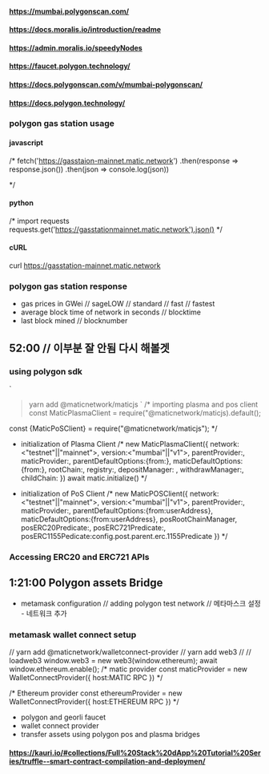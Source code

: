 #### https://mumbai.polygonscan.com/
#### https://docs.moralis.io/introduction/readme
#### https://admin.moralis.io/speedyNodes
#### https://faucet.polygon.technology/
#### https://docs.polygonscan.com/v/mumbai-polygonscan/
#### https://docs.polygon.technology/

### polygon gas station usage
#### javascript
/*
fetch('https://gasstaion-mainnet.matic.network')
    .then(response => response.json())
    .then(json => console.log(json))

*/

#### python
/*
import requests
requests.get('https://gasstationmainnet.matic.network').json()
*/
#### cURL
curl https://gasstation-mainnet.matic.network

### polygon gas station response
- gas prices in GWei 
// sageLOW
// standard
// fast
// fastest
- average block time of network in seconds
// blocktime
- last block mined
// blocknumber

## 52:00  // 이부분 잘 안됨 다시 해볼겟
### using polygon sdk
` 
> yarn add @maticnetwork/maticjs
`
/* importing plasma and pos client 
const MaticPlasmaClient =
require("@maticnetwork/maticjs).default();

const {MaticPoSClient} = 
require("@maticnetwork/maticjs");
*/

- initialization of Plasma Client
/*
new MaticPlasmaClient({
    network:<"testnet"||"mainnet">,
    version:<"mumbai"||"v1">,
    parentProvider:<parent-provider>,
    maticProvider:<child-provider>,
    parentDefaultOptions:{from:<userAddress>},
    maticDefaultOptions:{from:<userAddress>},
    rootChain:<rootChainAddress>,
    registry:<registryAddress>,
    depositManager: <depositManagerAddress>,
    withdrawManager:<withdrawManagerAddress>,
    childChain:<childChainAddress>
})
await matic.initialize()
*/

- initialization of PoS Client
/*
new MaticPOSClient({
    network:<"testnet"||"mainnet">,
    version:<"mumbai"||"v1">,
    parentProvider:<parent-provider>,
    maticProvider:<child-provider>,
    parentDefaultOptions:{from:userAddress},
    maticDefaultOptions:{from:userAddress},
    posRootChainManager<parent-chainManagerAddress>,
    posERC20Predicate:<parent-erc20predicate>,
    posERC721Predicate:<parent-erc721Predicate>,
    posERC1155Pedicate:config.post.parent.erc.1155Predicate
})
*/


### Accessing ERC20 and ERC721 APIs



## 1:21:00 Polygon assets Bridge
- metamask configuration
// adding polygon test network
// 메타마스크 설정 - 네트워크 추가
### metamask wallet connect setup
// yarn add @maticnetwork/walletconnect-provider
// yarn add web3
// // loadweb3
window.web3 = new web3(window.ethereum);
await window.ethereum.enable();
/*  matic provider
const maticProvider = new WalletConnectProvider({
    host:MATIC RPC
})
*/

/* Ethereum provider
const ethereumProvider =  new WalletConnectProvider({
    host:ETHEREUM RPC
})
*/
- polygon and georli faucet
- wallet connect provider
- transfer assets using polygon pos and plasma bridges












#### https://kauri.io/#collections/Full%20Stack%20dApp%20Tutorial%20Series/truffle--smart-contract-compilation-and-deploymen/


